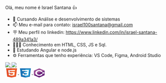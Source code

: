Olá, meu nome é Israel Santana 👍



- 🔭 Cursando Análise e desenvolvimento de sistemas
- 📫 Meu e-mail para contato: israel100santana@gmail.com
- 🪧 Meu perfil no linkedin: https://www.linkedin.com/in/israel-santana-489a341a3/
- 👨🏿‍💻 Conhecimento em HTML, CSS, JS e Sql.
- 📌 Estudando Angular e node.js
- ⚙️ Ferramentas que tenho experiência: VS Code, Figma, Android Studio


<div>
  <a href="https://github.com/SantanaRael">
  <img height="150em" src="https://github-readme-stats.vercel.app/api?username=SantanaRael&show_icons=true&theme=dracula&include_all_commits=true&count_private=true"/>
  <img height="150em" src="https://github-readme-stats.vercel.app/api/top-langs/?username=SantanaRael&layout=compact&langs_count=7&theme=dracula"/>
    </div>
  <img align="center" alt="Rael-HTML" height="30" width="40" src="https://raw.githubusercontent.com/devicons/devicon/master/icons/html5/html5-original.svg">
  <img align="center" alt="Rael-CSS" height="30" width="40" src="https://raw.githubusercontent.com/devicons/devicon/master/icons/css3/css3-original.svg">
  <img align="center" alt="Rael-Csharp" height="30" width="40" src="https://raw.githubusercontent.com/devicons/devicon/master/icons/csharp/csharp-original.svg">
  
